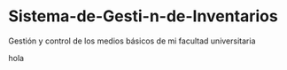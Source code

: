 # Sistema-de-Gesti-n-de-Inventarios
Gestión y control de los medios básicos de mi facultad universitaria

hola
